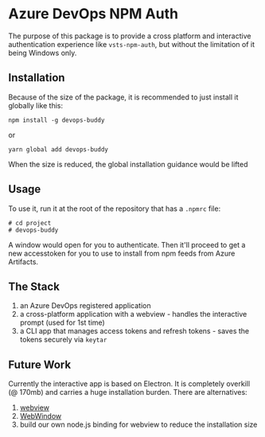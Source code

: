 # Azure DevOps NPM Auth

The purpose of this package is to provide a cross platform and interactive authentication experience like `vsts-npm-auth`, but without the limitation of it being Windows only.

## Installation

Because of the size of the package, it is recommended to just install it globally like this:

```
npm install -g devops-buddy
```

or

```
yarn global add devops-buddy
```

When the size is reduced, the global installation guidance would be lifted

## Usage

To use it, run it at the root of the repository that has a `.npmrc` file:

```
# cd project
# devops-buddy
```

A window would open for you to authenticate. Then it'll proceed to get a new accesstoken for you to use to install from npm feeds from Azure Artifacts.

## The Stack

1. an Azure DevOps registered application
2. a cross-platform application with a webview - handles the interactive prompt (used for 1st time)
3. a CLI app that manages access tokens and refresh tokens - saves the tokens securely via `keytar`

## Future Work

Currently the interactive app is based on Electron. It is completely overkill (@ 170mb) and carries a huge installation burden. There are alternatives:

1. [webview](https://github.com/zserge/webview)
2. [WebWindow](https://github.com/SteveSandersonMS/WebWindow)
3. build our own node.js binding for webview to reduce the installation size
